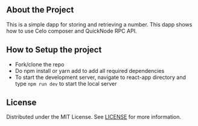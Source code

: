 ## About the Project
This is a simple dapp for storing and retrieving a number. This dapp shows how to use Celo composer and QuickNode RPC API.

## How to Setup the project
- Fork/clone the repo
- Do npm install or yarn add to add all required dependencies
- To start the development server, navigate to react-app directory and type `npm run dev` to start the local server

## License
Distributed under the MIT License. See [LICENSE](https://github.com/gconnect/sage-QuickNode-Setup/blob/main/LICENSE) for more information.
